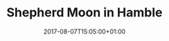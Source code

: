 ---
title: "Shepherd Moon in Hamble"
draft: false
path: "/imgs/gallery/img_7933.jpg"
description: "Shepherd Moon sitting peacefully moored up in Mercury marina before her Biscay crossing."
date: 2017-08-07T15:05:00+01:00
location: [50.87081111, -1.31027778]
portrait: true
rotate: 90
---
